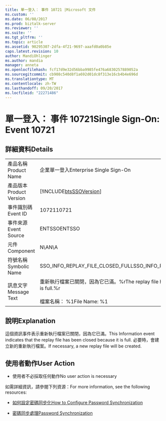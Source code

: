 ```yaml
---
title: 單一登入： 事件 10721 |Microsoft 文件
ms.custom: ''
ms.date: 06/08/2017
ms.prod: biztalk-server
ms.reviewer: ''
ms.suite: ''
ms.tgt_pltfrm: ''
ms.topic: article
ms.assetid: 90295307-2dfa-4f21-9697-aaafd0a0b85e
caps.latest.revision: 10
author: MandiOhlinger
ms.author: mandia
manager: anneta
ms.openlocfilehash: fcf17d9e32d56bba9985fe476a6830257889052a
ms.sourcegitcommit: cb908c540d8f1a692d01dc8f313e16cb4b4e696d
ms.translationtype: MT
ms.contentlocale: zh-TW
ms.lasthandoff: 09/20/2017
ms.locfileid: "22271486"
---
```

# <a name="single-sign-on-event-10721"></a><span data-ttu-id="c0c91-102">單一登入： 事件 10721</span><span class="sxs-lookup"><span data-stu-id="c0c91-102">Single Sign-On: Event 10721</span></span>
## <a name="details"></a><span data-ttu-id="c0c91-103">詳細資料</span><span class="sxs-lookup"><span data-stu-id="c0c91-103">Details</span></span>  
  
|||  
|-|-|  
|<span data-ttu-id="c0c91-104">產品名稱</span><span class="sxs-lookup"><span data-stu-id="c0c91-104">Product Name</span></span>|<span data-ttu-id="c0c91-105">企業單一登入</span><span class="sxs-lookup"><span data-stu-id="c0c91-105">Enterprise Single Sign-On</span></span>|  
|<span data-ttu-id="c0c91-106">產品版本</span><span class="sxs-lookup"><span data-stu-id="c0c91-106">Product Version</span></span>|[!INCLUDE[btsSSOVersion](../includes/btsssoversion-md.md)]|  
|<span data-ttu-id="c0c91-107">事件識別碼</span><span class="sxs-lookup"><span data-stu-id="c0c91-107">Event ID</span></span>|<span data-ttu-id="c0c91-108">10721</span><span class="sxs-lookup"><span data-stu-id="c0c91-108">10721</span></span>|  
|<span data-ttu-id="c0c91-109">事件來源</span><span class="sxs-lookup"><span data-stu-id="c0c91-109">Event Source</span></span>|<span data-ttu-id="c0c91-110">ENTSSO</span><span class="sxs-lookup"><span data-stu-id="c0c91-110">ENTSSO</span></span>|  
|<span data-ttu-id="c0c91-111">元件</span><span class="sxs-lookup"><span data-stu-id="c0c91-111">Component</span></span>|<span data-ttu-id="c0c91-112">N\A</span><span class="sxs-lookup"><span data-stu-id="c0c91-112">N\A</span></span>|  
|<span data-ttu-id="c0c91-113">符號名稱</span><span class="sxs-lookup"><span data-stu-id="c0c91-113">Symbolic Name</span></span>|<span data-ttu-id="c0c91-114">SSO_INFO_REPLAY_FILE_CLOSED_FULL</span><span class="sxs-lookup"><span data-stu-id="c0c91-114">SSO_INFO_REPLAY_FILE_CLOSED_FULL</span></span>|  
|<span data-ttu-id="c0c91-115">訊息文字</span><span class="sxs-lookup"><span data-stu-id="c0c91-115">Message Text</span></span>|<span data-ttu-id="c0c91-116">重新執行檔案已關閉，因為它已滿。%r</span><span class="sxs-lookup"><span data-stu-id="c0c91-116">The replay file has been closed because it is full.%r</span></span><br /><br /> <span data-ttu-id="c0c91-117">檔案名稱： %1</span><span class="sxs-lookup"><span data-stu-id="c0c91-117">File Name: %1</span></span>|  
  
## <a name="explanation"></a><span data-ttu-id="c0c91-118">說明</span><span class="sxs-lookup"><span data-stu-id="c0c91-118">Explanation</span></span>  
 <span data-ttu-id="c0c91-119">這個資訊事件表示重新執行檔案已關閉，因為它已滿。</span><span class="sxs-lookup"><span data-stu-id="c0c91-119">This Information event indicates that the replay file has been closed because it is full.</span></span> <span data-ttu-id="c0c91-120">必要時，會建立新的重新執行檔案。</span><span class="sxs-lookup"><span data-stu-id="c0c91-120">If necessary, a new replay file will be created.</span></span>  
  
## <a name="user-action"></a><span data-ttu-id="c0c91-121">使用者動作</span><span class="sxs-lookup"><span data-stu-id="c0c91-121">User Action</span></span>  
  
-   <span data-ttu-id="c0c91-122">使用者不必採取任何動作</span><span class="sxs-lookup"><span data-stu-id="c0c91-122">No user action is necessary</span></span>  
  
 <span data-ttu-id="c0c91-123">如需詳細資訊，請參閱下列資源：</span><span class="sxs-lookup"><span data-stu-id="c0c91-123">For more information, see the following resources:</span></span>  
  
-   [<span data-ttu-id="c0c91-124">如何設定密碼同步化</span><span class="sxs-lookup"><span data-stu-id="c0c91-124">How to Configure Password Synchronization</span></span>](../core/how-to-configure-password-synchronization.md)  
  
-   [<span data-ttu-id="c0c91-125">密碼同步處理</span><span class="sxs-lookup"><span data-stu-id="c0c91-125">Password Synchronization</span></span>](../core/password-synchronization2.md)